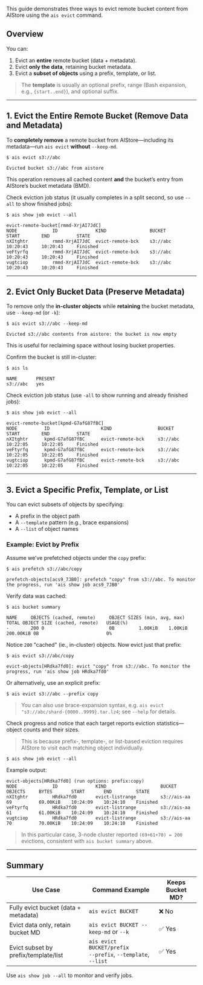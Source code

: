 This guide demonstrates three ways to evict remote bucket content from AIStore using the `ais evict` command.

## Overview

You can:
1. Evict an **entire** remote bucket (data + metadata).
2. Evict **only the data**, retaining bucket metadata.
3. Evict a **subset of objects** using a prefix, template, or list.

> The **template** is usually an optional prefix, range (Bash expansion, e.g., `{start..end}`), and optional suffix.

---

## 1. Evict the Entire Remote Bucket (Remove Data and Metadata)

To **completely remove** a remote bucket from AIStore—including its metadata—run `ais evict` **without** `--keep-md`.

```console
$ ais evict s3://abc

Evicted bucket s3://abc from aistore
```

This operation removes all cached content **and** the bucket’s entry from AIStore’s bucket metadata (BMD).

Check eviction job status (it usually completes in a split second, so use `--all` to show finished jobs):

```console
$ ais show job evict --all

evict-remote-bucket[rmmd-XrjAI7JdC]
NODE             ID              KIND                BUCKET       START        END          STATE
nXItghtr         rmmd-XrjAI7JdC  evict-remote-bck    s3://abc     10:20:43     10:20:43     Finished
veFtyrfq         rmmd-XrjAI7JdC  evict-remote-bck    s3://abc     10:20:43     10:20:43     Finished
vugtciop         rmmd-XrjAI7JdC  evict-remote-bck    s3://abc     10:20:43     10:20:43     Finished
```

---

## 2. Evict Only Bucket Data (Preserve Metadata)

To remove only the **in-cluster objects** while **retaining** the bucket metadata, use `--keep-md` (or `-k`):

```console
$ ais evict s3://abc --keep-md

Evicted s3://abc contents from aistore: the bucket is now empty
```

This is useful for reclaiming space without losing bucket properties.

Confirm the bucket is still in-cluster:

```console
$ ais ls

NAME       PRESENT
s3://abc   yes
```

Check eviction job status (use `-all` to show running and already finished jobs):

```console
$ ais show job evict --all

evict-remote-bucket[kpmd-G7afG87fBC]
NODE          ID                   KIND                 BUCKET        START        END          STATE
nXItghtr      kpmd-G7afG87fBC      evict-remote-bck     s3://abc      10:22:05     10:22:05     Finished
veFtyrfq      kpmd-G7afG87fBC      evict-remote-bck     s3://abc      10:22:05     10:22:05     Finished
vugtciop      kpmd-G7afG87fBC      evict-remote-bck     s3://abc      10:22:05     10:22:05     Finished
```

---

## 3. Evict a Specific Prefix, Template, or List

You can evict subsets of objects by specifying:
- A prefix in the object path
- A `--template` pattern (e.g., brace expansions)
- A `--list` of object names

### Example: Evict by Prefix

Assume we’ve prefetched objects under the `copy` prefix:

```console
$ ais prefetch s3://abc/copy

prefetch-objects[acs9_7JB0]: prefetch "copy" from s3://abc. To monitor the progress, run 'ais show job acs9_7JB0'
```

Verify data was cached:

```console
$ ais bucket summary

NAME     OBJECTS (cached, remote)     OBJECT SIZES (min, avg, max)     TOTAL OBJECT SIZE (cached, remote)   USAGE(%)
-        200 0                        0B         1.00KiB    1.00KiB    200.00KiB 0B                         0%
```

Notice `200` "cached" (ie., in-cluster) objects. Now evict just that prefix:

```console
$ ais evict s3://abc/copy

evict-objects[HRdka7fd0]: evict "copy" from s3://abc. To monitor the progress, run 'ais show job HRdka7fd0'
```

Or alternatively, use an explicit prefix:

```console
$ ais evict s3://abc --prefix copy
```

> You can also use brace-expansion syntax, e.g. `ais evict "s3://abc/shard-{0000..9999}.tar.lz4`; see `--help` for details.

Check progress and notice that each target reports eviction statistics—object counts and their sizes.

> This is because prefix-, template-, or list-based eviction requires AIStore to visit each matching object individually.

```console
$ ais show job evict --all
```

Example output:
```console
evict-objects[HRdka7fd0] (run options: prefix:copy)
NODE             ID              KIND                    BUCKET          OBJECTS     BYTES       START       END         STATE
nXItghtr         HRdka7fd0       evict-listrange         s3://ais-aa     69          69.00KiB    10:24:09    10:24:10    Finished
veFtyrfq         HRdka7fd0       evict-listrange         s3://ais-aa     61          61.00KiB    10:24:09    10:24:10    Finished
vugtciop         HRdka7fd0       evict-listrange         s3://ais-aa     70          70.00KiB    10:24:09    10:24:10    Finished
```

> In this particular case, 3-node cluster reported `(69+61+70) = 200` evictions, consistent with `ais bucket summary` above.

---

## Summary

| Use Case                             | Command Example                                                 | Keeps Bucket MD? |
|--------------------------------------|-----------------------------------------------------------------|------------------|
| Fully evict bucket (data + metadata) | `ais evict BUCKET`                                              | ❌ No            |
| Evict data only, retain bucket MD    | `ais evict BUCKET --keep-md` or `--k`                           | ✅ Yes           |
| Evict subset by prefix/template/list | `ais evict BUCKET/prefix`<br>`--prefix`, `--template`, `--list` | ✅ Yes           |

Use `ais show job --all` to monitor and verify jobs.
